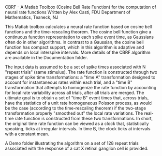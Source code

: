 CBRF - A Matlab Toolbox (Cosine Bell Rate Function) for the computation of neural rate functions
Written by Alex Casti, FDU Department of Mathematics, Teaneck, NJ

This Matlab toolbox calculates a neural rate function based on cosine bell functions and the time-rescaling theorem. The cosine bell function give a continuous function representation to each spike event time, as Gaussians often do in other algorithms. In contrast to a Gaussian, the cosine bell function has compact support, which in this algorithm is adaptive and depends on local interspike intervals. More details of the CBRF algorithm are available in the Documentation folder.

The input data is assumed to be a set of spike times associated with N "repeat trials" (same stimulus). The rate function is constructed through two stages of spike time transformations: a "time A" transformation designed to account for instantaneous rates within each trial, and a "time B" transformation that attempts to homogenize the rate function by accounting for local rate variability across all trials, after all trials are merged. The ultimate goal is to obtain a set of "time B" event times
that, across trials, have the statistics of a unit rate homogeneous Poisson process, as would be the case (according to the time-rescaling theorem) if the two-stage transformation properly "smoothed out" the local rate variations. The real-time rate function is constructed from these two transformations. In short, the original time rate function can be viewed as a clock that, statistically speaking, ticks at irregular intervals. In time B, the clock ticks at intervals with a constant mean.

A Demo folder illustrating the algorithm on a set of 128 repeat trials associated with the response of a cat X retinal ganglion cell is provided.


